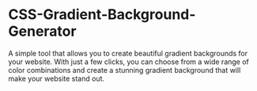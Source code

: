 # CSS-Gradient-Background-Generator

A simple tool that allows you to create beautiful gradient backgrounds for your website. With just a few clicks, you can choose from a wide range of color combinations and create a stunning gradient background that will make your website stand out.
